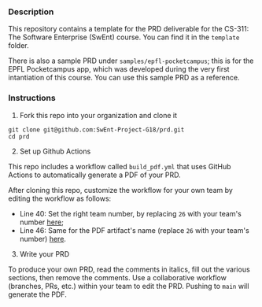 ### Description

This repository contains a template for the PRD deliverable for the CS-311: The Software Enterprise (SwEnt) course.
You can find it in the `template` folder.

There is also a sample PRD under `samples/epfl-pocketcampus`; this is for the EPFL Pocketcampus app, which was developed during the very first intantiation of this course. You can use this sample PRD as a reference.

### Instructions

1. Fork this repo into your organization and clone it 
```
git clone git@github.com:SwEnt-Project-G18/prd.git
cd prd
```

2. Set up Github Actions
 
This repo includes a workflow called `build_pdf.yml` that uses GitHub Actions to automatically generate a PDF of your PRD.

After cloning this repo, customize the workflow for your own team by editing the workflow as follows:

- Line 40: Set the right team number, by replacing `26` with your team's number [here](.github/workflows/build_pdf.yml#40);
- Line 46: Same for the PDF artifact's name (replace `26` with your team's number) [here](.github/workflows/build_pdf.yml#46).
  
3. Write your PRD

To produce your own PRD, read the comments in italics, fill out the various sections, then remove the comments.
Use a collaborative workflow (branches, PRs, etc.) within your team to edit the PRD.
Pushing to `main` will generate the PDF. 

